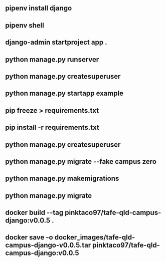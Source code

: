 <!-- Useful Commands -->

## pipenv install django

## pipenv shell

## django-admin startproject app .

## python manage.py runserver

## python manage.py createsuperuser

## python manage.py startapp example

## pip freeze > requirements.txt

<!-- Install Project Dependencies -->

## pip install -r requirements.txt

<!-- Django Comands -->

## python manage.py createsuperuser

## python manage.py migrate --fake campus zero

## python manage.py makemigrations

## python manage.py migrate

<!-- Docker Commands -->

## docker build --tag pinktaco97/tafe-qld-campus-django:v0.0.5 .

## docker save -o docker_images/tafe-qld-campus-django-v0.0.5.tar pinktaco97/tafe-qld-campus-django:v0.0.5
